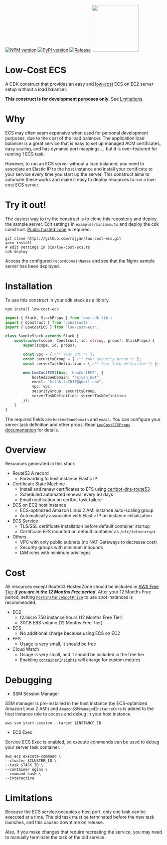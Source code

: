 [![NPM version](https://img.shields.io/npm/v/low-cost-ecs?color=brightgreen)](https://www.npmjs.com/package/low-cost-ecs)
[![PyPI version](https://img.shields.io/pypi/v/low-cost-ecs?color=brightgreen)](https://pypi.org/project/low-cost-ecs)
[![Release](https://github.com/rajyan/low-cost-ecs/workflows/release/badge.svg)](https://github.com/rajyan/low-cost-ecs/actions/workflows/release.yml)
[<img src="https://constructs.dev/badge?package=low-cost-ecs" width="150">](https://constructs.dev/packages/low-cost-ecs)

# Low-Cost ECS

A CDK construct that provides an easy and [low-cost](#cost) ECS on EC2 server setup without a load balancer.

**This construct is for development purposes only**. See [Limitations](#limitations).

# Why

ECS may often seem expensive when used for personal development purposes, due to the cost of the load balancer.
The application load balancer is a great service that is easy to set up managed ACM certificates, easy scaling, and has dynamic port mappings..., but it is over-featured for running 1 ECS task.

However, to run an ECS server without a load balancer, you need to associate an Elastic IP to the host instance and install your certificate to your service every time you start up the server.
This construct aims to automate these works and make it easy to deploy resources to run a low-cost ECS server.

# Try it out!

The easiest way to try the construct is to clone this repository and deploy the sample server.
Edit settings in `examples/minimum.ts` and deploy the cdk construct. [Public hosted zone](https://docs.aws.amazon.com/Route53/latest/DeveloperGuide/AboutHZWorkingWith.html) is required.

```
git clone https://github.com/rajyan/low-cost-ecs.git
yarn install
# edit settings in bin/low-cost-ecs.ts
cdk deploy
```

Access the configured `recordDomainNames` and see that the Nginx sample server has been deployed.

# Installation

To use this construct in your cdk stack as a library,

```
npm install low-cost-ecs
```

```ts
import { Stack, StackProps } from 'aws-cdk-lib';
import { Construct } from 'constructs';
import { LowCostECS } from 'low-cost-ecs';

class SampleStack extends Stack {
    constructor(scope: Construct, id: string, props?: StackProps) {
        super(scope, id, props);

        const vpc = { /** Your VPC */ };
        const securityGroup = { /** Your security group */ };
        const serverTaskDefinition = { /** Your task definition */ };

        new LowCostECS(this, 'LowCostECS', {
            hostedZoneDomain: "rajyan.net",
            email: "kitakita7617@gmail.com",
            vpc: vpc,
            securityGroup: securityGroup,
            serverTaskDefinition: serverTaskDefinition
        });
    }
}
```

The required fields are `hostedZoneDomain` and `email`.
You can configure your server task definition and other props. Read [`LowCostECSProps` documentation](https://github.com/rajyan/low-cost-ecs/blob/main/API.md#low-cost-ecs.LowCostECSProps) for details.

# Overview

Resources generated in this stack

* Route53 A record
  * Forwarding to host instance Elastic IP
* Certificate State Machine
  * Install and renew certificates to EFS using [certbot-dns-route53](https://certbot-dns-route53.readthedocs.io/en/stable/)
  * Scheduled automated renewal every 60 days
  * Email notification on certbot task failure
* ECS on EC2 host instance
  * ECS-optimized Amazon Linux 2 AMI instance auto-scaling group
  * Automatically associated with Elastic IP on instance initialization
* ECS Service
  * TLS/SSL certificate installation before default container startup
  * Certificate EFS mounted on default container as `/etc/letsencrypt`
* Others
  * VPC with only public subnets (no NAT Gateways to decrease cost)
  * Security groups with minimum inbounds
  * IAM roles with minimum privileges

# Cost

All resources except Route53 HostedZone should be included in [AWS Free Tier](https://docs.aws.amazon.com/whitepapers/latest/how-aws-pricing-works/get-started-with-the-aws-free-tier.html)
***if you are in the 12 Months Free period***.
After your 12 Months Free period, setting [`hostInstanceSpotPrice`](https://github.com/rajyan/low-cost-ecs/blob/main/API.md#low-cost-ecs.LowCostECSProps.property.hostInstanceSpotPrice) to use spot instances is recommended.

* EC2
  * t2.micro 750 instance hours (12 Months Free Tier)
  * 30GB EBS volume (12 Months Free Tier)
* ECS
  * No additional charge because using ECS on EC2
* EFS
  * Usage is very small, it should be free
* Cloud Watch
  * Usage is very small, and it should be included in the free tier
  * Enabling [`containerInsights`](https://github.com/rajyan/low-cost-ecs/blob/main/API.md#low-cost-ecs.LowCostECSProps.property.containerInsights) will charge for custom metrics

# Debugging

* SSM Session Manager

SSM manager is pre-installed in the host instance (by ECS-optimized Amazon Linux 2 AMI) and `AmazonSSMManagedInstanceCore` is added to the host instance role to access and debug in your host instance.

```
aws ssm start-session --target $INSTANCE_ID
```

* ECS Exec

Service ECS Exec is enabled, so execute commands can be used to debug your server task container.

```
aws ecs execute-command \
--cluster $CLUSTER_ID \
--task $TASK_ID \
--container nginx \
--command bash \
--interactive
```

# Limitations

Because the ECS service occupies a host port, only one task can be executed at a time.
The old task must be terminated before the new task launches, and this causes downtime on release.

Also, if you make changes that require recreating the service, you may need to manually terminate the task of the old service.

